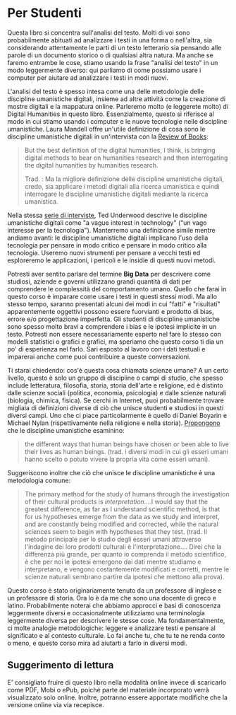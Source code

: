 # Per Studenti

Questa libro si concentra sull'analisi del testo. Molti di voi sono probabilmente abituati ad analizzare i testi in una forma o nell'altra, sia considerando attentamente le parti di un testo letterario sia pensando alle parole di un documento storico o di qualsiasi altra natura. Ma anche se faremo entrambe le cose, stiamo usando la frase "analisi del testo" in un modo leggermente diverso: qui parliamo di come possiamo usare i computer per aiutare ad analizzare i testi in modi nuovi.

L'analisi del testo è spesso intesa come una delle metodologie delle discipline umanistiche digitali, insieme ad altre attività come la creazione di mostre digitali e la mappatura online. Parleremo molto (e leggerete molto) di Digital Humanities in questo libro. Essenzialmente, questo si riferisce al modo in cui stiamo usando i computer e le nuove tecnologie nelle discipline umanistiche. Laura Mandell offre un'utile definizione di cosa sono le discipline umanistiche digitali in un'intervista con la [Review of Books](https://lareviewofbooks.org/article/digital-humanities-interview-laura-mandell/):

> But the best definition of the digital humanities, I think, is bringing digital methods to bear on humanities research and then interrogating the digital humanities by humanities research.
>
> Trad. : Ma la migliore definizione delle discipline umanistiche digitali, credo, sia applicare i metodi digitali alla ricerca umanistica e quindi interrogare le discipline umanistiche digitali mediante la ricerca umanistica.

Nella stessa [serie di interviste](https://lareviewofbooks.org/article/digital-humanities-interview-ted-underwood/), Ted Underwood descrive le discipline umanistiche digitali come "a vague interest in technology" ("un vago interesse per la tecnologia"). Manterremo una definizione simile mentre andiamo avanti: le discipline umanistiche digitali implicano l'uso della tecnologia per pensare in modo critico e pensare in modo critico alla tecnologia. Useremo nuovi strumenti per pensare a vecchi testi ed esploreremo le applicazioni, i pericoli e le insidie di questi nuovi metodi.

Potresti aver sentito parlare del termine **Big Data** per descrivere come studiosi, aziende e governi utilizzano grandi quantità di dati per comprendere le complessità del comportamento umano. Quello che farai in questo corso è imparare come usare i testi in questi stessi modi. Ma allo stesso tempo, saranno presentati alcuni dei modi in cui "fatti" e "risultati" apparentemente oggettivi possono essere fuorvianti e prodotto di bias, errore e/o progettazione imperfetta. Gli studenti di discipline umanistiche sono spesso molto bravi a comprendere i bias e le ipotesi implicite in un testo. Potresti non essere necessariamente esperto nel fare lo stesso con modelli statistici o grafici e grafici, ma speriamo che questo corso ti dia un po' di esperienza nel farlo. Sari esposto al lavoro con i dati testuali e imparerai anche come puoi contribuire a queste conversazioni.

Ti starai chiedendo: cos'è questa cosa chiamata scienze umane? A un certo livello, questo è solo un gruppo di discipline o campi di studio, che spesso include letteratura, filosofia, storia, storia dell'arte e religione, ed è distinto dalle scienze sociali (politica, economia, psicologia) e dalle scienze naturali (biologia, chimica, fisica). Se cerchi in Internet, puoi probabilmente trovare migliaia di definizioni diverse di ciò che unisce studenti e studiosi in questi diversi campi. Uno che ci piace particolarmente è quello di Daniel Boyarin e Michael Nylan (rispettivamente nella religione e nella storia). [Propongono](https://www.npr.org/sections/13.7/2015/10/26/452003593/the-humanities-what-s-the-big-idea?t=1645126932083) che le discipline umanistiche esaminino:

> the different ways that human beings have chosen or been able to live their lives as human beings. (trad. i diversi modi in cui gli esseri umani hanno scelto o potuto vivere la propria vita come esseri umani).

Suggeriscono inoltre che ciò che unisce le discipline umanistiche è una metodologia comune:

> The primary method for the study of humans through the investigation of their cultural products is _interpretation_....I would say that the greatest difference, as far as I understand scientific method, is that for us hypotheses emerge from the data as we study and interpret, and are constantly being modified and corrected, while the natural sciences seem to begin with hypotheses that they test. (trad. Il metodo principale per lo studio degli esseri umani attraverso l'indagine dei loro prodotti culturali è l'interpretazione.... Direi che la differenza più grande, per quanto io comprenda il metodo scientifico, è che per noi le ipotesi emergono dai dati mentre studiamo e interpretano, e vengono costantemente modificati e corretti, mentre le scienze naturali sembrano partire da ipotesi che mettono alla prova).

Questo corso è stato originariamente tenuto da un professore di inglese e un professore di storia. Ora lo è da me che sono una docente di greco e latino. Probabilmente noterai che abbiamo approcci e basi di conoscenza leggermente diversi e occasionalmente utilizziamo una terminologia leggermente diversa per descrivere le stesse cose. Ma fondamentalmente, ci molte analogie metodologiche: leggere e analizzare testi e pensare al significato e al contesto culturale. Lo fai anche tu, che tu te ne renda conto o meno, e questo corso mira ad aiutarti a farlo in diversi modi.



## Suggerimento di lettura

E' consigliato fruire di questo libro nella modalità online invece di scaricarlo come PDF, Mobi o ePub, poiché parte del materiale incorporato verrà visualizzato solo online. Inoltre, potranno essere apportate  modifiche che la versione online via via recepisce.
